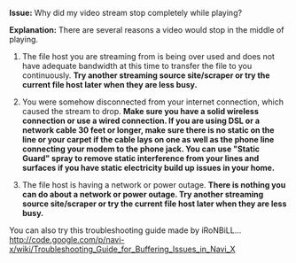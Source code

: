 **Issue:** Why did my video stream stop completely while playing?

**Explanation:** There are several reasons a video would stop in the middle of playing.

1. The file host you are streaming from is being over used and does not have adequate bandwidth at this time to transfer the file to you continuously. **Try another streaming source site/scraper or try the current file host later when they are less busy.**

2. You were somehow disconnected from your internet connection, which caused the stream to drop. **Make sure you have a solid wireless connection or use a wired connection. If you are using DSL or a network cable 30 feet or longer, make sure there is no static on the line or your carpet if the cable lays on one as well as the phone line connecting your modem to the phone jack. You can use "Static Guard" spray to remove static interference from your lines and surfaces if you have static electricity build up issues in your home.**

3. The file host is having a network or power outage. **There is nothing you can do about a network or power outage. Try another streaming source site/scraper or try the current file host later when they are less busy.**


You can also try this troubleshooting guide made by iRoNBiLL... http://code.google.com/p/navi-x/wiki/Troubleshooting_Guide_for_Buffering_Issues_in_Navi_X